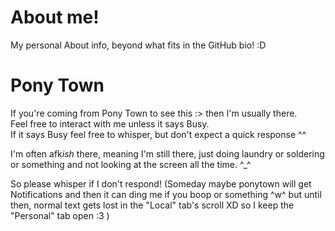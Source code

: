 # About me!
My personal About info, beyond what fits in the GitHub bio!  :D

# Pony Town
If you're coming from Pony Town to see this :> then I'm usually there.<br>
Feel free to interact with me unless it says Busy.<br>
If it says Busy feel free to whisper, but don't expect a quick response ^^

I'm often afk*ish* there, meaning I'm still there, just doing laundry or soldering or something and not looking at the screen all the time. ^\_^

So please whisper if I don't respond!  (Someday maybe ponytown will get Notifications and then it can ding me if you boop or something ^w^ but until then, normal text gets lost in the "Local" tab's scroll XD so I keep the "Personal" tab open :3 )
